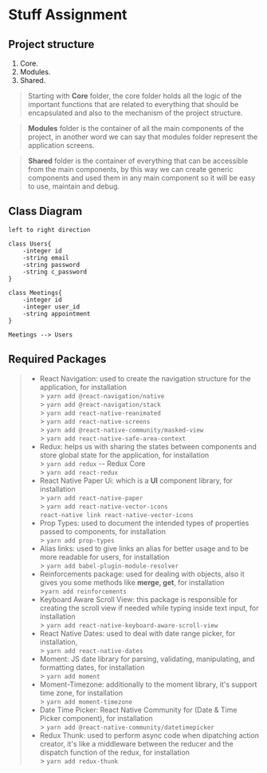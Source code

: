# Stuff Assignment

## Project structure

1. Core.
2. Modules.
3. Shared.

> Starting with **Core** folder, the core folder holds all the logic of the important functions that are related to everything that should be encapsulated and also to the mechanism of the project structure.

> **Modules** folder is the container of all the main components of the project, in another word we can say that modules folder represent the application screens.

> **Shared** folder is the container of everything that can be accessible from the main components, by this way we can create generic components and used them in any main component so it will be easy to use, maintain and debug.

## Class Diagram

```plantuml
left to right direction

class Users{
    -integer id
    -string email
    -string password
    -string c_password
}

class Meetings{
    -integer id
    -integer user_id
    -string appointment
}

Meetings --> Users
```

## Required Packages

> - React Navigation: used to create the navigation structure for the application, for installation <br/> > `yarn add @react-navigation/native` <br/> > `yarn add @react-navigation/stack` <br/> > `yarn add react-native-reanimated` <br/> > `yarn add react-native-screens` <br/> > `yarn add @react-native-community/masked-view` <br/> > `yarn add react-native-safe-area-context`
> - Redux: helps us with sharing the states between components and store global state for the application, for installation <br/> > `yarn add redux` -- Redux Core <br/> > `yarn add react-redux`
> - React Native Paper Ui: which is a **UI** component library, for installation <br/> > `yarn add react-native-paper`<br/> > `yarn add react-native-vector-icons`<br/> `react-native link react-native-vector-icons`
> - Prop Types: used to document the intended types of properties passed to components, for installation <br/> > `yarn add prop-types`
> - Alias links: used to give links an alias for better usage and to be more readable for users, for installation <br/> > `yarn add babel-plugin-module-resolver`
> - Reinforcements package: used for dealing with objects, also it gives you some methods like **merge, get**, for installation <br/> >`yarn add reinforcements`
> - Keyboard Aware Scroll View: this package is responsible for creating the scroll view if needed while typing inside text input, for installation <br/> > `yarn add react-native-keyboard-aware-scroll-view`
> - React Native Dates: used to deal with date range picker, for installation, <br/> > `yarn add react-native-dates`
> - Moment: JS date library for parsing, validating, manipulating, and formatting dates, for installation <br /> > `yarn add moment`
> - Moment-Timezone: additionally to the moment library, it's support time zone, for installation <br /> > `yarn add moment-timezone`
> - Date Time Picker: React Native Community for (Date & Time Picker component), for installation <br/> > `yarn add @react-native-community/datetimepicker`
> - Redux Thunk: used to perform async code when dipatching action creator, it's like a middleware between the reducer and the dispatch function of the redux, for installation <br/> > `yarn add redux-thunk`
